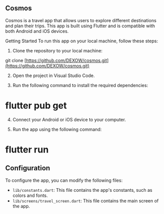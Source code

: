 ## Cosmos

Cosmos is a travel app that allows users to explore different destinations and plan their trips. This app is built using Flutter and is compatible with both Android and iOS devices.

Getting Started
To run this app on your local machine, follow these steps:

1. Clone the repository to your local machine:

git clone [https://github.com/DEXOW/cosmos.git](https://github.com/DEXOW/cosmos.git)

2. Open the project in Visual Studio Code.

3. Run the following command to install the required dependencies:

# flutter pub get

4. Connect your Android or iOS device to your computer.

5. Run the app using the following command:

# flutter run

## Configuration

To configure the app, you can modify the following files:

- `lib/constants.dart`: This file contains the app's constants, such as colors and fonts.
- `lib/screens/travel_screen.dart`: This file contains the main screen of the app.


